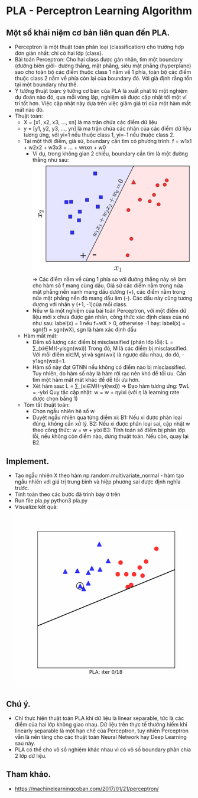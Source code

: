# PLA - Perceptron Learning Algorithm

## Một số khái niệm cơ bản liên quan đến PLA.
- Perceptron là một thuật toán phân loại (classification) cho trường hợp đơn giản nhất: chỉ có hai lớp (class).
- Bài toán Perceptron: Cho hai class được gán nhãn, tìm một boundary (đường biên giới- đường thẳng, mặt phẳng, siêu mặt phẳng (hyperplane) sao cho toàn bộ các điểm thuộc class 1 nằm về 1 phía, toàn bộ các điểm thuộc class 2 nằm về phía còn lại của boundary đó. Với giả định rằng tồn tại một boundary như thế.
- Ý tưởng thuật toán: ý tưởng cơ bản của PLA là xuất phát từ một nghiệm dự đoán nào đó, qua mỗi vòng lặp, nghiệm sẽ được cập nhật tới một ví trí tốt hơn. Việc cập nhật này dựa trên việc giảm giá trị của một hàm mất mát nào đó.
- Thuật toán:
  - X = [x1, x2, x3, ..., xn] là ma trận chứa các điểm dữ liệu
  - y = [y1, y2, y3, ..., yn] là ma trận chứa các nhãn của các điểm dữ liệu tương ứng, với yi=1 nếu thuộc class 1, yi=-1 nếu thuộc class 2.
  - Tại một thời điểm, giả sử, boundary cần tìm có phương trình:
                  f = w1x1 + w2x2 + w3x3 + ... + wnxn + w0
    - Ví dụ, trong không gian 2 chiều, boundary cần tìm là một đường thẳng như sau:
    ![plot](https://github.com/NguyenLinh99/ML/blob/master/PLA/pla.png)
    => Các điểm nằm về cùng 1 phía so với đường thẳng này sẽ làm cho hàm số f mang cùng dấu. Giả sử các điểm nằm trong nửa mặt phẳng nền xanh mang dấu dương (+), các điểm nằm trong nửa mặt phẳng nền đỏ mang dấu âm (-). Các dấu này cũng tương đương với nhãn y (+1, -1)của mỗi class. 
    - Nếu w là một nghiệm của bài toán Perceptron, với một điểm dữ liệu mới x chưa được gán nhãn, công thức xác định class của nó như sau:
                    label(x) = 1 nếu f=wX > 0, otherwise -1
    hay:
                    label(x) = sgn(f) = sgn(wX), sgn là hàm xác định dấu
  - Hàm mất mát:
    - Đếm số lượng các điểm bị misclassified (phân lớp lỗi):
                    L = ∑_(xi∈M)(-yisgn(wxi))
      Trong đó, M là các điểm bị misclassified. Với mỗi điểm xi∈M, yi và sgn(wxi) là ngược dấu nhau, do đó, -y1sgn(wxi)=1.
    - Hàm số này đạt GTNN nếu không có điểm nào bị misclassified. Tuy nhiên, do hàm số này là hàm rời rạc nên khó để tối ưu. Cần tìm một hàm mất mát khác để dễ tối ưu hơn.
    - Xét hàm sau: 
                    L = ∑_(xi∈M)(-yi(wxi))
      => Đạo hàm tương ứng: ∇wL = -yixi
         Quy tắc cập nhật: w = w + ηyixi (với η là learning rate được chọn bằng 1)
  - Tóm tắt thuật toán:
    - Chọn ngẫu nhiên hệ số w
    - Duyệt ngẫu nhiên qua từng điểm xi:
      B1: Nếu xi được phân loại đúng, không cần xử lý.
      B2: Nếu xi được phân loại sai, cập nhật w theo công thức:
                    w = w + yixi 
      B3: Tính toán số điểm bị phân lớp lỗi, nếu không còn điểm nào, dừng thuật toán. Nếu còn, quay lại B2.
    
## Implement.
- Tạo ngẫu nhiên X theo hàm np.random.multivariate_normal - hàm tạo ngẫu nhiên với giá trị trung bình và hiệp phương sai được định nghĩa trước.
- Tính toán theo các bước đã trình bày ở trên
- Run file pla.py
	                  python3 pla.py
- Visualize kết quả:
  ![plot](https://github.com/NguyenLinh99/ML/blob/master/PLA/pla_vis.gif)

## Chú ý.
- Chỉ thực hiện thuật toán PLA khi dữ liệu là linear separable, tức là các điểm của hai lớp không giao nhau. Dữ liệu trên thực tế thường hiếm khi linearly separable là một hạn chế của Perceptron, tuy nhiên Perceptron vẫn là nền tảng cho các thuật toán Neural Network hay Deep Learning sau này.
- PLA có thể cho vô số nghiệm khác nhau vì có vô số boundary phân chia 2 lớp dữ liệu.

## Tham khảo.
- https://machinelearningcoban.com/2017/01/21/perceptron/
